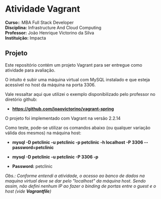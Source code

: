 # Atividade Vagrant  
  
**Curso:**: MBA Full Stack Developer  
**Disciplina:** Infrastructure And Cloud Computing  
**Professor:** João Henrique Victorino da Silva  
**Instituição:** Impacta  
  
## Projeto  
  
Este repositório contém um projeto Vagrant para ser entregue como atividade para avaliação.  
  
O intuito é subir uma máquina virtual com MySQL instalado e que esteja acessível no host da máquina na porta 3306.  
  
Vale ressaltar aqui que utilizei o exemplo disponibilizado pelo professor no diretório github:  
* **https://github.com/joaovictorino/vagrant-spring**    
  
O projeto foi implementado com Vagrant na versão 2.2.14  
  
Como teste, pode-se utilizar os comandos abaixo (ou qualquer variação válida dos mesmos) na máquina host:  
* **mysql -D petclinic -u petclinic -p petclinic -h localhost -P 3306 --password=petclinic**  
  
* **mysql -D petclinic -u petclinic -P 3306 -p**  
* **Password:** petclinic  

*Obs.: Conforme entendi a atividade, o acesso ao banco de dados na maquina virtual deve se dar pelo "localhost" da máquina host. Sendo assim, não defini nenhum IP ao fazer o binding de portas entre o guest e o host (vide **Vagrantfile**)*
